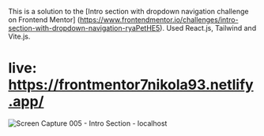 This is a solution to the [Intro section with dropdown navigation challenge on Frontend Mentor]
(https://www.frontendmentor.io/challenges/intro-section-with-dropdown-navigation-ryaPetHE5). 
Used React.js, Tailwind and Vite.js.

# live: https://frontmentor7nikola93.netlify.app/
![Screen Capture 005 - Intro Section - localhost](https://user-images.githubusercontent.com/95870159/207563142-d01400a1-c3ca-4233-9091-294b16883358.jpg)
